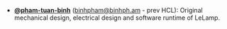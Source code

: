 - [**@pham-tuan-binh**](https://github.com/pham-tuan-binh) (binhpham@binhph.am - prev HCL): Original mechanical design, electrical design and software runtime of LeLamp.


